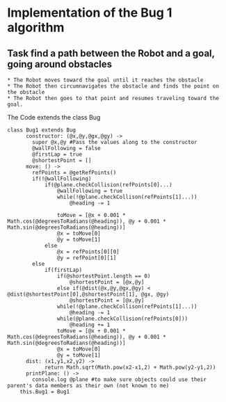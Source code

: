# Implementation of the Bug 1 algorithm
## Task find a path between the Robot and a goal, going around obstacles
    * The Robot moves toward the goal until it reaches the obstacle
    * The Robot then circumnavigates the obstacle and finds the point on the obstacle     
    * The Robot then goes to that point and resumes traveling toward the goal.

The Code extends the class Bug

    class Bug1 extends Bug
          constructor: (@x,@y,@gx,@gy) ->
            super @x,@y #Pass the values along to the constructor
            @wallFollowing = false
            @firstLap = true
            @shortestPoint = []
          move: () ->
          	refPoints = @getRefPoints()
          	if(!@wallFollowing)
          		if(@plane.checkCollision(refPoints[0]...)
          			@wallFollowing = true
          			while(!@plane.checkCollison(refPoints[1]...))
          				@heading -= 1
          			
          			toMove = [@x + 0.001 * Math.cos(@degreesToRadians(@heading)), @y + 0.001 * Math.sin(@degreesToRadians(@heading))]
          			@x = toMove[0]
          			@y = toMove[1]
          		else
          			@x = refPoints[0][0]
          			@y = refPoint[0][1]
          	else
          		if(firstLap)
          			if(@shortestPoint.length == 0)
          				@shortestPoint = [@x,@y]
          			else if(@dist(@x,@y,@gx,@gy) < @dist(@shortestPoint[0],@shortestPoint[1], @gx, @gy)
          				@shortestPoint = [@x,@y]
          			while(!@plane.checkCollison(refPoints[1]...))
          				@heading -= 1
          			while(@plane.checkCollision(refPoints[0]))
          				@heading += 1
          			toMove = [@x + 0.001 * Math.cos(@degreesToRadians(@heading)), @y + 0.001 * Math.sin(@degreesToRadians(@heading))]
          			@x = toMove[0]
          			@y = toMove[1]
          dist: (x1,y1,x2,y2) ->
          		return Math.sqrt(Math.pow(x2-x1,2) + Math.pow(y2-y1,2))
          printPlane: () ->
            console.log @plane #to make sure objects could use their parent's data members as their own (not known to me)
        this.Bug1 = Bug1

